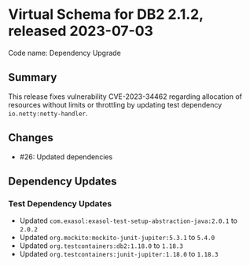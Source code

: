 # Virtual Schema for DB2 2.1.2, released 2023-07-03

Code name: Dependency Upgrade

## Summary

This release fixes vulnerability CVE-2023-34462 regarding allocation of resources without limits or throttling by updating test dependency `io.netty:netty-handler`.

## Changes

* #26: Updated dependencies
## Dependency Updates

### Test Dependency Updates

* Updated `com.exasol:exasol-test-setup-abstraction-java:2.0.1` to `2.0.2`
* Updated `org.mockito:mockito-junit-jupiter:5.3.1` to `5.4.0`
* Updated `org.testcontainers:db2:1.18.0` to `1.18.3`
* Updated `org.testcontainers:junit-jupiter:1.18.0` to `1.18.3`
